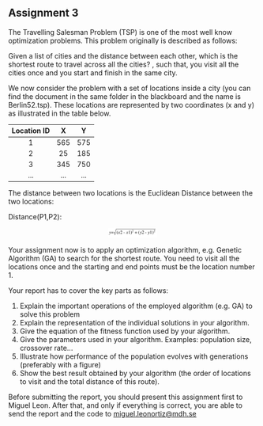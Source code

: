 ## Assignment 3

The Travelling Salesman Problem (TSP) is one of the most well know optimization problems. This problem originally is described as follows:

Given a list of cities and the distance between each other, which is the shortest route to travel across all the cities? , such that, you visit all the cities once and you start and finish in the same city.

We now consider the problem with a set of locations inside a city (you can find the document in the same folder in the blackboard and the name is Berlin52.tsp). These locations are represented by two coordinates (x and y) as illustrated in the table below.

| Location ID | X | Y  |
| :---: |:---:| :---:|
| 1 | 565 | 575 |
| 2 | 25 | 185 |
| 3 | 345 | 750 |
| ... | ... | ... |

The distance between two locations is the Euclidean Distance between the two locations:

Distance(P1,P2):
<p align="center">
<img src="readme/math.png" width=20%>
</p>

Your assignment now is to apply an optimization algorithm, e.g. Genetic Algorithm (GA) to search for the shortest route. You need to visit all the locations once and the starting and end points must be the location number 1.

Your report has to cover the key parts as follows:
1. Explain the important operations of the employed algorithm (e.g. GA) to solve this problem
2. Explain the representation of the individual solutions in your algorithm.
3. Give the equation of the fitness function used by your algorithm.
4. Give the parameters used in your algorithm. Examples: population size, crossover rate...
5. Illustrate how performance of the population evolves with generations (preferably with a figure)
6. Show the best result obtained by your algorithm (the order of locations to visit and the total distance of this route).

Before submitting the report, you should present this assignment first to Miguel Leon. After that, and only if everything is correct, you are able to send the report and the code to miguel.leonortiz@mdh.se
